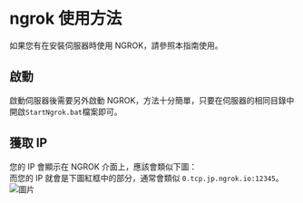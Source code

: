 # ngrok 使用方法
如果您有在安裝伺服器時使用 NGROK，請參照本指南使用。
## 啟動
啟動伺服器後需要另外啟動 NGROK，方法十分簡單，只要在伺服器的相同目錄中開啟`StartNgrok.bat`檔案即可。  
## 獲取 IP
您的 IP 會顯示在 NGROK 介面上，應該會類似下圖：  
而您的 IP 就會是下圖紅框中的部分，通常會類似 `0.tcp.jp.ngrok.io:12345`。
![圖片](https://github.com/MagicTeaMC/Minecraft-server-auto-setup/assets/95519633/e956e0d8-fb91-489e-af2e-b1e044be0238)
